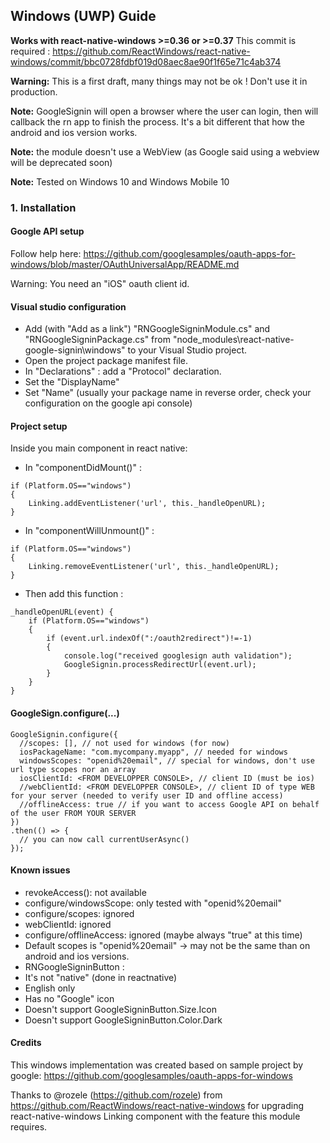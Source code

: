 ## Windows (UWP) Guide



**Works with react-native-windows >=0.36 or >=0.37**
This commit is required :
https://github.com/ReactWindows/react-native-windows/commit/bbc0728fdbf019d08aec8ae90f1f65e71c4ab374


**Warning:** This is a first draft, many things may not be ok ! Don't use it in production.

**Note:** GoogleSignin will open a browser where the user can login, then will callback the rn app to finish the process. It's a bit different that how the android and ios version works.
	  
**Note:** the module doesn't use a WebView (as Google said using a webview will be deprecated soon)
	  
**Note:** Tested on Windows 10 and Windows Mobile 10


### 1. Installation


#### Google API setup

Follow help here:
https://github.com/googlesamples/oauth-apps-for-windows/blob/master/OAuthUniversalApp/README.md

Warning: You need an "iOS" oauth client id.


#### Visual studio configuration

* Add (with "Add as a link") "RNGoogleSigninModule.cs" and "RNGoogleSigninPackage.cs" from "node_modules\react-native-google-signin\windows" to your Visual Studio project.
* Open the project package manifest file.
* In "Declarations" : add a "Protocol" declaration.
* Set the "DisplayName" 
* Set "Name" (usually your package name in reverse order, check your configuration on the google api console)




#### Project setup

Inside you main component in react native:

* In "componentDidMount()" :

``` 
if (Platform.OS=="windows") 
{ 
	Linking.addEventListener('url', this._handleOpenURL); 
}
```
	
* In "componentWillUnmount()" :

```
if (Platform.OS=="windows") 
{ 
	Linking.removeEventListener('url', this._handleOpenURL); 
}
```
	   
* Then add this function :

```
_handleOpenURL(event) {
	if (Platform.OS=="windows")
	{			
		if (event.url.indexOf(":/oauth2redirect")!=-1)
		{                                    
			console.log("received googlesign auth validation");
			GoogleSignin.processRedirectUrl(event.url); 
		}                
	}
}	
```

#### GoogleSign.configure(...)

``` 
GoogleSignin.configure({
  //scopes: [], // not used for windows (for now)
  iosPackageName: "com.mycompany.myapp", // needed for windows
  windowsScopes: "openid%20email", // special for windows, don't use url type scopes nor an array
  iosClientId: <FROM DEVELOPPER CONSOLE>, // client ID (must be ios)
  //webClientId: <FROM DEVELOPPER CONSOLE>, // client ID of type WEB for your server (needed to verify user ID and offline access)
  //offlineAccess: true // if you want to access Google API on behalf of the user FROM YOUR SERVER
})
.then(() => {
  // you can now call currentUserAsync()
});
```

#### Known issues

* revokeAccess(): not available
* configure/windowsScope: only tested with "openid%20email"
* configure/scopes: ignored
* webClientId: ignored
* configure/offlineAccess: ignored (maybe always "true" at this time)
* Default scopes is "openid%20email" -> may not be the same than on android and ios versions.
* RNGoogleSigninButton :
 * It's not "native" (done in reactnative) 
 * English only
 * Has no "Google" icon
 * Doesn't support GoogleSigninButton.Size.Icon
 * Doesn't support GoogleSigninButton.Color.Dark




#### Credits

This windows implementation was created based on sample project by google:
https://github.com/googlesamples/oauth-apps-for-windows

Thanks to @rozele (https://github.com/rozele) from https://github.com/ReactWindows/react-native-windows for upgrading react-native-windows Linking component with the feature this module requires.
